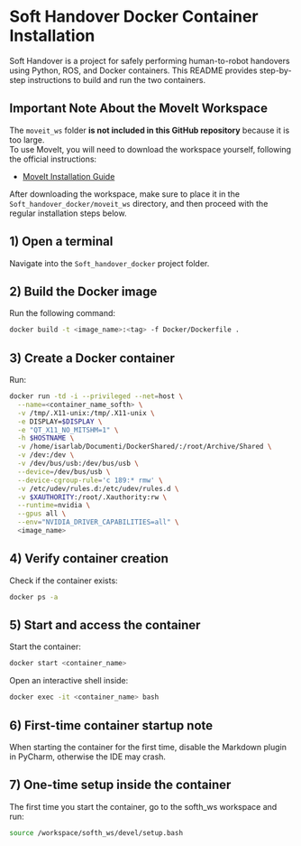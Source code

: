 # Soft Handover Docker Container Installation 

Soft Handover is a project for safely performing human-to-robot handovers using Python, ROS, and Docker containers. This README provides step-by-step instructions to build and run the two containers.

## Important Note About the MoveIt Workspace

The `moveit_ws` folder **is not included in this GitHub repository** because it is too large.  
To use MoveIt, you will need to download the workspace yourself, following the official instructions:

- [MoveIt Installation Guide](https://moveit.ros.org/install/)

After downloading the workspace, make sure to place it in the `Soft_handover_docker/moveit_ws` directory, and then proceed with the regular installation steps below.

## 1) Open a terminal
Navigate into the `Soft_handover_docker` project folder.

## 2) Build the Docker image
Run the following command:

```bash
docker build -t <image_name>:<tag> -f Docker/Dockerfile .
```

## 3) Create a Docker container
Run:

```bash
docker run -td -i --privileged --net=host \
  --name=<container_name_softh> \
  -v /tmp/.X11-unix:/tmp/.X11-unix \
  -e DISPLAY=$DISPLAY \
  -e "QT_X11_NO_MITSHM=1" \
  -h $HOSTNAME \
  -v /home/isarlab/Documenti/DockerShared/:/root/Archive/Shared \
  -v /dev:/dev \
  -v /dev/bus/usb:/dev/bus/usb \
  --device=/dev/bus/usb \
  --device-cgroup-rule='c 189:* rmw' \
  -v /etc/udev/rules.d:/etc/udev/rules.d \
  -v $XAUTHORITY:/root/.Xauthority:rw \
  --runtime=nvidia \
  --gpus all \
  --env="NVIDIA_DRIVER_CAPABILITIES=all" \
  <image_name>
```

## 4) Verify container creation
Check if the container exists:

```bash
docker ps -a
```

## 5) Start and access the container
Start the container:

```bash
docker start <container_name>
```

Open an interactive shell inside:

```bash
docker exec -it <container_name> bash
```

## 6) First-time container startup note 
When starting the container for the first time, disable the Markdown plugin in PyCharm, otherwise the IDE may crash.

## 7) One-time setup inside the container

The first time you start the container, go to the softh_ws workspace and run:

```bash
source /workspace/softh_ws/devel/setup.bash
```
